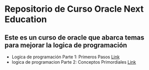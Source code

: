 # Repositorio de Curso Oracle Next Education

## Este es un curso de oracle que abarca temas para mejorar la logica de programación

- Logica de programación Parte 1: Primeros Pasos [Link](https://github.com/DavidMedinaO/Oracle-Next-Education/tree/logica-programacion)
- logica de programacion Parte 2: Conceptos Primordiales [Link](https://github.com/DavidMedinaO/Oracle-Next-Education/tree/logica-programacion-parte2)